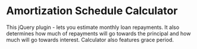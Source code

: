 Amortization Schedule Calculator
================================

This jQuery plugin - lets you estimate monthly loan repayments. It also determines how much of repayments will go towards the principal and how much will go towards interest. Calculator also features grace period.
